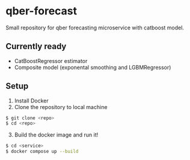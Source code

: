 # qber-forecast
Small repository for qber forecasting microservice with catboost model.

## Currently ready
* CatBoostRegressor estimator
* Composite model (exponental smoothing and LGBMRegressor)

## Setup
1. Install Docker
2. Clone the repository to local machine
```bash
$ git clone <repo>
$ cd <repo>
```
3. Build the docker image and run it!
```bash
$ cd <service>
$ docker compose up --build
```
